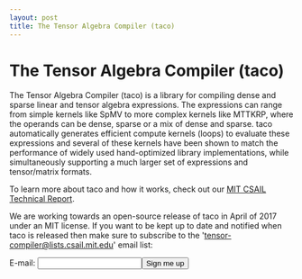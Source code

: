 ```yaml
---
layout: post
title: The Tensor Algebra Compiler (taco)
---
```

The Tensor Algebra Compiler (taco)
==================================

The Tensor Algebra Compiler (taco) is a library for compiling dense and sparse linear and tensor algebra expressions. The expressions can range from simple kernels 
like SpMV to more complex kernels like MTTKRP, where the operands can be dense, sparse or a mix of dense and sparse. taco automatically generates efficient compute kernels (loops) to evaluate these expressions and several of these kernels have been shown to match the performance of widely used hand-optimized library implementations, while simultaneously supporting a much larger set of expressions and tensor/matrix formats.

To learn more about taco and how it works, check out our [MIT CSAIL Technical 
Report](http://people.csail.mit.edu/fred/tensor-compiler-techreport.html).

We are working towards an open-source release of taco in April of 2017 under an MIT license. If you want to be kept up to date and notified when taco is released then make sure to subscribe to the 'tensor-compiler@lists.csail.mit.edu' email list:
<form action="https://lists.csail.mit.edu/mailman/subscribe/tensor-compiler" method="POST">
E-mail: <input name="email" /><input type="submit" value="Sign me up" />
</form>

